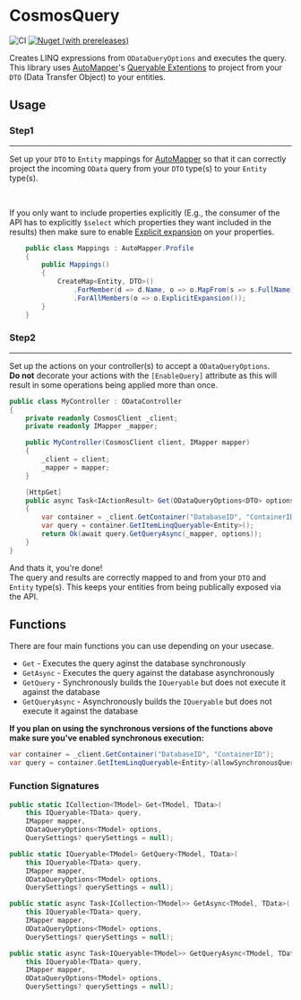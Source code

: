 # CosmosQuery

![CI](https://github.com/wbuck/cosmosquery/actions/workflows/ci.yml/badge.svg)
[![Nuget (with prereleases)](https://img.shields.io/nuget/v/CosmosQuery)](https://www.nuget.org/packages/CosmosQuery)

Creates LINQ expressions from `ODataQueryOptions` and executes the query.
This library uses [AutoMapper][AutoMapper]'s [Queryable Extentions](https://docs.automapper.org/en/stable/Queryable-Extensions.html) to project from your `DTO` (Data Transfer Object) to your entities.

## Usage

### <b>Step1</b>
<hr>

Set up your `DTO` to `Entity` mappings for [AutoMapper][AutoMapper] so that it can correctly project the incoming `OData` query from your `DTO` type(s) to your `Entity` type(s).

<br>

If you only want to include properties explicitly (E.g., the consumer of the API has to explicitly `$select` which properties they want included in the results) then make sure to enable [Explicit expansion](https://docs.automapper.org/en/stable/Queryable-Extensions.html?highlight=explicitexpansions#explicit-expansion) on your properties.


```c#
    public class Mappings : AutoMapper.Profile
    {
        public Mappings()
        {
            CreateMap<Entity, DTO>()
                .ForMember(d => d.Name, o => o.MapFrom(s => s.FullName))                
                .ForAllMembers(o => o.ExplicitExpansion());
        }
    }
```

### <b>Step2</b>
<hr>

Set up the actions on your controller(s) to accept a `ODataQueryOptions`.
<br>
**Do not** decorate your actions with the `[EnableQuery]` attribute as this will result in some operations being applied more than once.

```c#
public class MyController : ODataController
{
    private readonly CosmosClient _client;
    private readonly IMapper _mapper;

    public MyController(CosmosClient client, IMapper mapper)
    {
        _client = client;
        _mapper = mapper;
    }

    [HttpGet]
    public async Task<IActionResult> Get(ODataQueryOptions<DTO> options)
    {
        var container = _client.GetContainer("DatabaseID", "ContainerID");
        var query = container.GetItemLinqQueryable<Entity>();
        return Ok(await query.GetQueryAsync(_mapper, options));
    }
}
```

And thats it, you're done!
<br>
The query and results are correctly mapped to and from your `DTO` and `Entity` type(s). This keeps your entities from being publically exposed via the API.

## Functions

There are four main functions you can use depending on your usecase.
-   `Get` - Executes the query aginst the database synchronously
-   `GetAsync` - Executes the query against the database asynchronously
-   `GetQuery` - Synchronously builds the `IQueryable` but does not execute it against the database
-   `GetQueryAsync` - Asynchronously builds the `IQueryable` but does not execute it against the database

<b>If you plan on using the synchronous versions of the functions above make sure you've enabled synchronous execution:</b>

```c#
var container = _client.GetContainer("DatabaseID", "ContainerID");
var query = container.GetItemLinqQueryable<Entity>(allowSynchronousQueryExecution: true);
```

### Function Signatures

```c#
public static ICollection<TModel> Get<TModel, TData>(
    this IQueryable<TData> query, 
    IMapper mapper, 
    ODataQueryOptions<TModel> options, 
    QuerySettings? querySettings = null);

public static IQueryable<TModel> GetQuery<TModel, TData>(
    this IQueryable<TData> query,
    IMapper mapper,
    ODataQueryOptions<TModel> options,
    QuerySettings? querySettings = null);

public static async Task<ICollection<TModel>> GetAsync<TModel, TData>(
    this IQueryable<TData> query, 
    IMapper mapper, 
    ODataQueryOptions<TModel> options, 
    QuerySettings? querySettings = null);

public static async Task<IQueryable<TModel>> GetQueryAsync<TModel, TData>(
    this IQueryable<TData> query, 
    IMapper mapper, 
    ODataQueryOptions<TModel> options, 
    QuerySettings? querySettings = null);
```

[AutoMapper]: https://github.com/AutoMapper/AutoMapper

